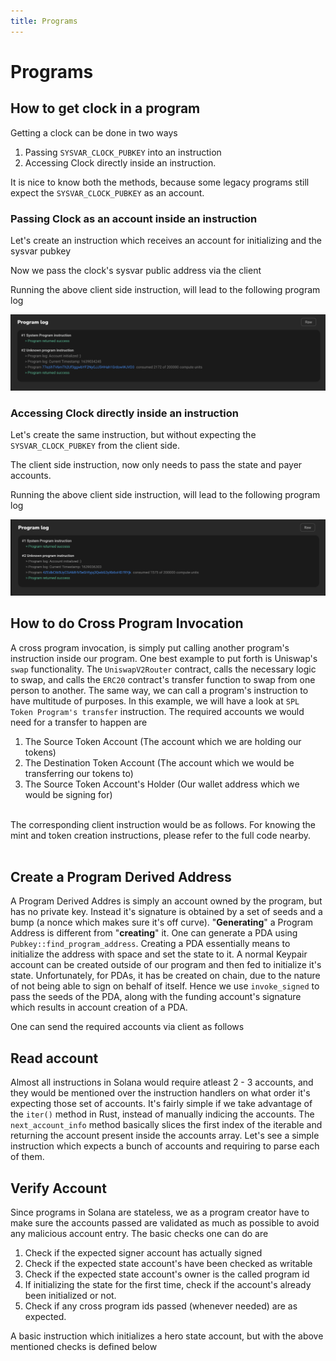 ```yaml
---
title: Programs
---
```


# Programs

## How to get clock in a program

Getting a clock can be done in two ways

1. Passing `SYSVAR_CLOCK_PUBKEY` into an instruction
2. Accessing Clock directly inside an instruction.

It is nice to know both the methods, because some legacy programs still expect the `SYSVAR_CLOCK_PUBKEY` as an account.

### Passing Clock as an account inside an instruction

Let's create an instruction which receives an account for initializing and the sysvar pubkey

<SolanaCodeGroup>
  <SolanaCodeGroupItem title="Rust" active>

  <template v-slot:default>

@[code](@/code/programs/get-clock/method-one/program/src/lib.rs)

  </template>

  <template v-slot:preview>

@[code](@/code/programs/get-clock/method-one/program/src/lib.preview.rs)

  </template>

  </SolanaCodeGroupItem>
</SolanaCodeGroup>

Now we pass the clock's sysvar public address via the client

<SolanaCodeGroup>
  <SolanaCodeGroupItem title="TS" active>

  <template v-slot:default>

@[code](@/code/programs/get-clock/method-one/client/main.en.ts)

  </template>

  <template v-slot:preview>

@[code](@/code/programs/get-clock/method-one/client/main.preview.en.ts)

  </template>

  </SolanaCodeGroupItem>
</SolanaCodeGroup>

Running the above client side instruction, will lead to the following program log

![Program Log](./clock_program_log_1.png)

### Accessing Clock directly inside an instruction

Let's create the same instruction, but without expecting the `SYSVAR_CLOCK_PUBKEY` from the client side.

<SolanaCodeGroup>
  <SolanaCodeGroupItem title="Rust" active>

  <template v-slot:default>

@[code](@/code/programs/get-clock/method-two/program/src/lib.rs)

  </template>

  <template v-slot:preview>

@[code](@/code/programs/get-clock/method-two/program/src/lib.preview.rs)

  </template>

  </SolanaCodeGroupItem>
</SolanaCodeGroup>

The client side instruction, now only needs to pass the state and payer accounts.

<SolanaCodeGroup>
  <SolanaCodeGroupItem title="TS" active>

  <template v-slot:default>

@[code](@/code/programs/get-clock/method-two/client/main.en.ts)

  </template>

  <template v-slot:preview>

@[code](@/code/programs/get-clock/method-two/client/main.preview.en.ts)

  </template>

  </SolanaCodeGroupItem>
</SolanaCodeGroup>

Running the above client side instruction, will lead to the following program log

![Program Log](./clock_program_log_2.png)

## How to do Cross Program Invocation

A cross program invocation, is simply put calling another program's instruction inside our program. One best example to put forth is Uniswap's `swap` functionality. The `UniswapV2Router` contract, calls the necessary logic to swap, and calls the `ERC20` contract's transfer function to swap from one person to another. The same way, we can call a program's instruction to have multitude of purposes. In this example, we will have a look at `SPL Token Program's transfer` instruction. The required accounts we would need for a transfer to happen are

1. The Source Token Account (The account which we are holding our tokens)
2. The Destination Token Account (The account which we would be transferring our tokens to)
3. The Source Token Account's Holder (Our wallet address which we would be signing for)

<SolanaCodeGroup>
  <SolanaCodeGroupItem title="Rust" active>

  <template v-slot:default>

@[code](@/code/programs/cpi-transfer/program/src/lib.rs)

  </template>

  <template v-slot:preview>

@[code](@/code/programs/cpi-transfer/program/src/lib.preview.rs)

  </template>

  </SolanaCodeGroupItem>
</SolanaCodeGroup>
<br />
The corresponding client instruction would be as follows. For knowing the mint and token creation instructions, please refer to the full code nearby.
<br />
<br />
<SolanaCodeGroup>
  <SolanaCodeGroupItem title="TS" active>

  <template v-slot:default>

@[code](@/code/programs/cpi-transfer/client/main.en.ts)

  </template>

  <template v-slot:preview>

@[code](@/code/programs/cpi-transfer/client/main.preview.en.ts)

  </template>

  </SolanaCodeGroupItem>
</SolanaCodeGroup>

## Create a Program Derived Address

A Program Derived Addres is simply an account owned by the program, but has no private key. Instead it's signature is obtained by a set of seeds and a bump (a nonce which makes sure it's off curve). "**Generating**" a Program Address is different from "**creating**" it. One can generate a PDA using `Pubkey::find_program_address`. Creating a PDA essentially means to initialize the address with space and set the state to it. A normal Keypair account can be created outside of our program and then fed to initialize it's state. Unfortunately, for PDAs, it has be created on chain, due to the nature of not being able to sign on behalf of itself. Hence we use `invoke_signed` to pass the seeds of the PDA, along with the funding account's signature which results in account creation of a PDA.

<SolanaCodeGroup>
  <SolanaCodeGroupItem title="Rust" active>

  <template v-slot:default>

@[code](@/code/programs/create-pda/program/src/lib.rs)

  </template>

  <template v-slot:preview>

@[code](@/code/programs/create-pda/program/src/lib.preview.rs)

  </template>

  </SolanaCodeGroupItem>
</SolanaCodeGroup>

One can send the required accounts via client as follows

<SolanaCodeGroup>
  <SolanaCodeGroupItem title="TS" active>

  <template v-slot:default>

@[code](@/code/programs/create-pda/client/main.en.ts)

  </template>

  <template v-slot:preview>

@[code](@/code/programs/create-pda/client/main.preview.en.ts)

  </template>

  </SolanaCodeGroupItem>
</SolanaCodeGroup>

## Read account

Almost all instructions in Solana would require atleast 2 - 3 accounts, and they would be mentioned over the instruction handlers on what order it's expecting those set of accounts. It's fairly simple if we take advantage of the `iter()` method in Rust, instead of manually indicing the accounts. The `next_account_info` method basically slices the first index of the iterable and returning the account present inside the accounts array. Let's see a simple instruction which expects a bunch of accounts and requiring to parse each of them.

<SolanaCodeGroup>
  <SolanaCodeGroupItem title="Rust" active>

  <template v-slot:default>

@[code](@/code/programs/read-account/program/src/lib.rs)

  </template>

  <template v-slot:preview>

@[code](@/code/programs/read-account/program/src/lib.preview.rs)

  </template>

  </SolanaCodeGroupItem>
</SolanaCodeGroup>

## Verify Account

Since programs in Solana are stateless, we as a program creator have to make sure the accounts passed are validated as much as possible to avoid any malicious account entry. The basic checks one can do are

1. Check if the expected signer account has actually signed
2. Check if the expected state account's have been checked as writable
3. Check if the expected state account's owner is the called program id
4. If initializing the state for the first time, check if the account's already been initialized or not.
5. Check if any cross program ids passed (whenever needed) are as expected.

A basic instruction which initializes a hero state account, but with the above mentioned checks is defined below

<SolanaCodeGroup>
  <SolanaCodeGroupItem title="Rust" active>

  <template v-slot:default>

@[code](@/code/programs/verify-account/program/src/lib.rs)

  </template>

  <template v-slot:preview>

@[code](@/code/programs/verify-account/program/src/lib.preview.rs)

  </template>

  </SolanaCodeGroupItem>
</SolanaCodeGroup>
